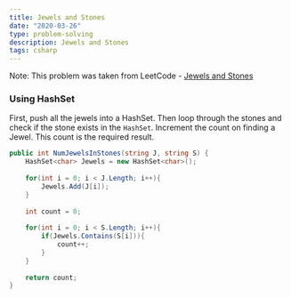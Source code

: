 ```yaml
---
title: Jewels and Stones
date: "2020-03-26"
type: problem-solving
description: Jewels and Stones
tags: csharp
---
```


Note: This problem was taken from LeetCode - [Jewels and Stones](https://leetcode.com/problems/jewels-and-stones/)

### Using HashSet

First, push all the jewels into a HashSet. Then loop through the stones and check if the stone exists in the `HashSet`. Increment the count on finding a Jewel. This count is the required result.

```csharp
public int NumJewelsInStones(string J, string S) {
    HashSet<char> Jewels = new HashSet<char>();
    
    for(int i = 0; i < J.Length; i++){
        Jewels.Add(J[i]);
    }
    
    int count = 0;
    
    for(int i = 0; i < S.Length; i++){
        if(Jewels.Contains(S[i])){
            count++;
        }
    }
    
    return count;
}
```
